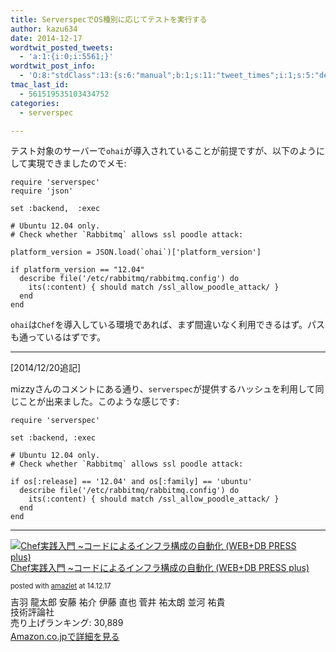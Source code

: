 ```yaml
---
title: ServerspecでOS種別に応じてテストを実行する
author: kazu634
date: 2014-12-17
wordtwit_posted_tweets:
  - 'a:1:{i:0;i:5561;}'
wordtwit_post_info:
  - 'O:8:"stdClass":13:{s:6:"manual";b:1;s:11:"tweet_times";i:1;s:5:"delay";s:1:"0";s:7:"enabled";s:1:"1";s:10:"separation";i:60;s:7:"version";s:3:"3.7";s:14:"tweet_template";s:114:"ブログに新しい記事を投稿したよ: ServerspecでOS種別に応じてテストを実行する - [link] ";s:6:"status";i:2;s:6:"result";a:0:{}s:13:"tweet_counter";i:2;s:13:"tweet_log_ids";a:1:{i:0;i:5561;}s:9:"hash_tags";a:0:{}s:8:"accounts";a:1:{i:0;s:7:"kazu634";}}'
tmac_last_id:
  - 561519535103434752
categories:
  - serverspec

---
```

テスト対象のサーバーで`ohai`が導入されていることが前提ですが、以下のようにして実現できましたのでメモ:

```
require 'serverspec'
require 'json'

set :backend,  :exec

# Ubuntu 12.04 only.
# Check whether `Rabbitmq` allows ssl poodle attack:

platform_version = JSON.load(`ohai`)['platform_version']

if platform_version == "12.04"
  describe file('/etc/rabbitmq/rabbitmq.config') do
    its(:content) { should match /ssl_allow_poodle_attack/ }
  end
end
```

`ohai`は`Chef`を導入している環境であれば、まず間違いなく利用できるはず。パスも通っているはずです。

* * *

[2014/12/20追記]

mizzyさんのコメントにある通り、`serverspec`が提供するハッシュを利用して同じことが出来ました。このような感じです:

```
require 'serverspec'

set :backend, :exec

# Ubuntu 12.04 only.
# Check whether `Rabbitmq` allows ssl poodle attack:

if os[:release] == '12.04' and os[:family] == 'ubuntu'
  describe file('/etc/rabbitmq/rabbitmq.config') do
    its(:content) { should match /ssl_allow_poodle_attack/ }
  end
end
```

* * *

<div class="amazlet-box" style="margin-bottom: 0px;">
<div class="amazlet-image" style="float: left; margin: 0px 12px 1px 0px;">
<a href="https://www.amazon.co.jp/exec/obidos/ASIN/477416500X/simsnes-22/ref=nosim/" onclick="__gaTracker('send', 'event', 'outbound-article', 'https://www.amazon.co.jp/exec/obidos/ASIN/477416500X/simsnes-22/ref=nosim/', '');" target="_blank" name="amazletlink"><img style="border: none;" src="https://images-na.ssl-images-amazon.com/images/I/514bjG3dt9L._SL160_.jpg" alt="Chef実践入門 ~コードによるインフラ構成の自動化 (WEB+DB PRESS plus)" /></a>
</div>

<div class="amazlet-info" style="line-height: 120%; margin-bottom: 10px;">
<div class="amazlet-name" style="margin-bottom: 10px; line-height: 120%;">
<p>
<a href="https://www.amazon.co.jp/exec/obidos/ASIN/477416500X/simsnes-22/ref=nosim/" onclick="__gaTracker('send', 'event', 'outbound-article', 'https://www.amazon.co.jp/exec/obidos/ASIN/477416500X/simsnes-22/ref=nosim/', 'Chef実践入門 ~コードによるインフラ構成の自動化 (WEB+DB PRESS plus)');" target="_blank" name="amazletlink">Chef実践入門 ~コードによるインフラ構成の自動化 (WEB+DB PRESS plus)</a>
</p>

<div class="amazlet-powered-date" style="font-size: 80%; margin-top: 5px; line-height: 120%;">
        posted with <a href="http://www.amazlet.com/" onclick="__gaTracker('send', 'event', 'outbound-article', 'http://www.amazlet.com/', 'amazlet');" title="amazlet"  target="_blank">amazlet</a> at 14.12.17
</div>
</div>

<div class="amazlet-detail">
      吉羽 龍太郎 安藤 祐介 伊藤 直也 菅井 祐太朗 並河 祐貴<br /> 技術評論社<br /> 売り上げランキング: 30,889
</div>

<div class="amazlet-sub-info" style="float: left;">
<div class="amazlet-link" style="margin-top: 5px;">
<a href="https://www.amazon.co.jp/exec/obidos/ASIN/477416500X/simsnes-22/ref=nosim/" onclick="__gaTracker('send', 'event', 'outbound-article', 'https://www.amazon.co.jp/exec/obidos/ASIN/477416500X/simsnes-22/ref=nosim/', 'Amazon.co.jpで詳細を見る');" target="_blank" name="amazletlink">Amazon.co.jpで詳細を見る</a>
</div>
</div>
</div>

<div class="amazlet-footer" style="clear: left;">
</div>
</div>
